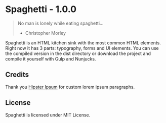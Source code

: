 # Spaghetti - 1.0.0

> No man is lonely while eating spaghetti...
> - Christopher Morley

Spaghetti is an HTML kitchen sink with the most common HTML elements. Right now it has 3 parts: typography, forms and UI elements.
You can use the compiled version in the dist directory or download the project and compile it yourself with Gulp and Nunjucks.

## Credits

Thank you [Hipster Ipsum](http://hipsum.co/) for custom lorem ipsum paragraphs.

## License

Spaghetti is licensed under MIT License.
